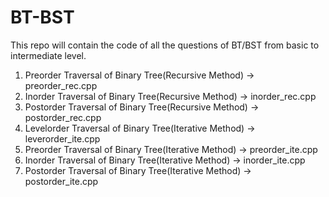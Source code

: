 # BT-BST
This repo will contain the code of all the questions of BT/BST from basic to intermediate level.


1. Preorder Traversal of Binary Tree(Recursive Method) -> preorder_rec.cpp
2. Inorder Traversal of Binary Tree(Recursive Method) -> inorder_rec.cpp
3. Postorder Traversal of Binary Tree(Recursive Method) -> postorder_rec.cpp
4. Levelorder Traversal of Binary Tree(Iterative Method) -> leverorder_ite.cpp
5. Preorder Traversal of Binary Tree(Iterative Method) -> preorder_ite.cpp
6. Inorder Traversal of Binary Tree(Iterative Method) -> inorder_ite.cpp
7. Postorder Traversal of Binary Tree(Iterative Method) -> postorder_ite.cpp